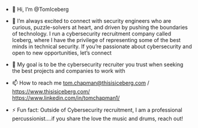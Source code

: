 - 👋 Hi, I’m @TomIceberg
- 👀 I’m always excited to connect with security engineers who are curious, puzzle-solvers at heart, and driven by pushing the boundaries of technology. I run a cybersecurity recruitment company called Iceberg, where I have the privilege of representing some of the best minds in technical security. If you’re passionate about cybersecurity and open to new opportunities, let’s connect

- 💞️ My goal is to be the cybersecurity recruiter you trust when seeking the best projects and companies to work with 
- 📫 How to reach me tom.chapman@thisisiceberg.com / https://www.thisisiceberg.com/ https://www.linkedin.com/in/tomchapman1/

- ⚡ Fun fact: Outside of Cybersecurity recruitment, I am a professional percussionist....if you share the love the music and drums, reach out!

<!---
TomIceberg/TomIceberg is a ✨ special ✨ repository because its `README.md` (this file) appears on your GitHub profile.
You can click the Preview link to take a look at your changes.
--->
